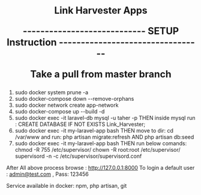 <p align="center" style="font-size: 25px; font-weight: bold">Link Harvester Apps </p>

<p align="center" style="font-size: 25px; font-weight: bold"> ----------------------------  SETUP  Instruction --------------------------------- </p>
<p align="center" style="font-size: 25px; font-weight: bold"> Take a pull from master branch </p>

1. sudo docker system prune -a
2. sudo docker-compose down --remove-orphans
3. sudo docker network create app-network
4. sudo docker-compose up --build -d
5. sudo docker exec -it laravel-db mysql -u taher -p
	THEN inside mysql run : CREATE DATABASE IF NOT EXISTS Link_Harvester;
6. sudo docker exec -it my-laravel-app bash
	THEN move to dir: cd /var/www and run: php artisan migrate:refresh
          AND php artisan db:seed
7. sudo docker exec -it my-laravel-app bash
          THEN run below comands:
 	chmod -R 755 /etc/supervisor/
	chown -R root:root /etc/supervisor/
	supervisord -n -c /etc/supervisor/supervisord.conf

After All above process browse : http://127.0.0.1:8000
To login a default user : admin@test.com , Pass: 123456

Service available in docker: npm, php artisan, git